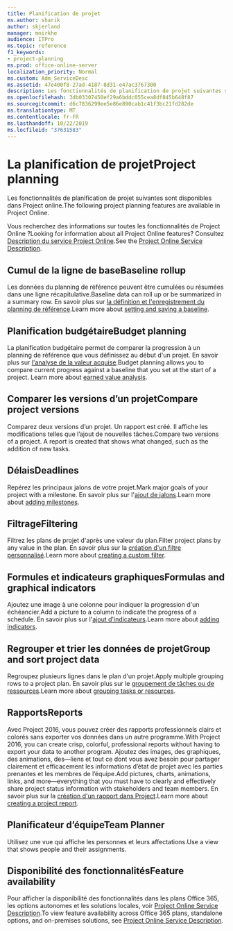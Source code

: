 ```yaml
---
title: Planification de projet
ms.author: sharik
author: skjerland
manager: mnirkhe
audience: ITPro
ms.topic: reference
f1_keywords:
- project-planning
ms.prod: office-online-server
localization_priority: Normal
ms.custom: Adm_ServiceDesc
ms.assetid: 47e400f8-27ad-4187-8d31-e47ac3767300
description: Les fonctionnalités de planification de projet suivantes sont disponibles dans Project online.
ms.openlocfilehash: 3db03307450ef29a6bddc055cea8df845b648f87
ms.sourcegitcommit: d6c7836299ee5e86e890cab1c41f3bc21fd282de
ms.translationtype: MT
ms.contentlocale: fr-FR
ms.lasthandoff: 10/22/2019
ms.locfileid: "37631583"
---
```

# <a name="project-planning"></a><span data-ttu-id="29224-103">La planification de projet</span><span class="sxs-lookup"><span data-stu-id="29224-103">Project planning</span></span>

<span data-ttu-id="29224-104">Les fonctionnalités de planification de projet suivantes sont disponibles dans Project online.</span><span class="sxs-lookup"><span data-stu-id="29224-104">The following project planning features are available in Project Online.</span></span>
  
<span data-ttu-id="29224-105">Vous recherchez des informations sur toutes les fonctionnalités de Project Online ?</span><span class="sxs-lookup"><span data-stu-id="29224-105">Looking for information about all Project Online features?</span></span> <span data-ttu-id="29224-106">Consultez [Description du service Project Online](project-online-service-description.md).</span><span class="sxs-lookup"><span data-stu-id="29224-106">See the [Project Online Service Description](project-online-service-description.md).</span></span>
  
## <a name="baseline-rollup"></a><span data-ttu-id="29224-107">Cumul de la ligne de base</span><span class="sxs-lookup"><span data-stu-id="29224-107">Baseline rollup</span></span>

<span data-ttu-id="29224-108">Les données du planning de référence peuvent être cumulées ou résumées dans une ligne récapitulative.</span><span class="sxs-lookup"><span data-stu-id="29224-108">Baseline data can roll up or be summarized in a summary row.</span></span> <span data-ttu-id="29224-109">En savoir plus sur [la définition et l'enregistrement du planning de référence](https://go.microsoft.com/fwlink/p/?LinkId=271346).</span><span class="sxs-lookup"><span data-stu-id="29224-109">Learn more about [setting and saving a baseline](https://go.microsoft.com/fwlink/p/?LinkId=271346).</span></span>
  
## <a name="budget-planning"></a><span data-ttu-id="29224-110">Planification budgétaire</span><span class="sxs-lookup"><span data-stu-id="29224-110">Budget planning</span></span>

<span data-ttu-id="29224-p103">La planification budgétaire permet de comparer la progression à un planning de référence que vous définissez au début d'un projet. En savoir plus sur [l'analyse de la valeur acquise](https://go.microsoft.com/fwlink/p/?LinkId=271336).</span><span class="sxs-lookup"><span data-stu-id="29224-p103">Budget planning allows you to compare current progress against a baseline that you set at the start of a project. Learn more about [earned value analysis](https://go.microsoft.com/fwlink/p/?LinkId=271336).</span></span>
  
## <a name="compare-project-versions"></a><span data-ttu-id="29224-113">Comparer les versions d’un projet</span><span class="sxs-lookup"><span data-stu-id="29224-113">Compare project versions</span></span>

<span data-ttu-id="29224-p104">Comparez deux versions d’un projet. Un rapport est créé. Il affiche les modifications telles que l’ajout de nouvelles tâches.</span><span class="sxs-lookup"><span data-stu-id="29224-p104">Compare two versions of a project. A report is created that shows what changed, such as the addition of new tasks.</span></span>
  
## <a name="deadlines"></a><span data-ttu-id="29224-116">Délais</span><span class="sxs-lookup"><span data-stu-id="29224-116">Deadlines</span></span>

<span data-ttu-id="29224-117">Repérez les principaux jalons de votre projet.</span><span class="sxs-lookup"><span data-stu-id="29224-117">Mark major goals of your project with a milestone.</span></span> <span data-ttu-id="29224-118">En savoir plus sur l'[ajout de jalons](https://go.microsoft.com/fwlink/p/?LinkId=271339).</span><span class="sxs-lookup"><span data-stu-id="29224-118">Learn more about [adding milestones](https://go.microsoft.com/fwlink/p/?LinkId=271339).</span></span>
  
## <a name="filtering"></a><span data-ttu-id="29224-119">Filtrage</span><span class="sxs-lookup"><span data-stu-id="29224-119">Filtering</span></span>

<span data-ttu-id="29224-120">Filtrez les plans de projet d'après une valeur du plan.</span><span class="sxs-lookup"><span data-stu-id="29224-120">Filter project plans by any value in the plan.</span></span> <span data-ttu-id="29224-121">En savoir plus sur la [création d'un filtre personnalisé](https://go.microsoft.com/fwlink/p/?LinkId=271341).</span><span class="sxs-lookup"><span data-stu-id="29224-121">Learn more about [creating a custom filter](https://go.microsoft.com/fwlink/p/?LinkId=271341).</span></span>
  
## <a name="formulas-and-graphical-indicators"></a><span data-ttu-id="29224-122">Formules et indicateurs graphiques</span><span class="sxs-lookup"><span data-stu-id="29224-122">Formulas and graphical indicators</span></span>

<span data-ttu-id="29224-123">Ajoutez une image à une colonne pour indiquer la progression d'un échéancier.</span><span class="sxs-lookup"><span data-stu-id="29224-123">Add a picture to a column to indicate the progress of a schedule.</span></span> <span data-ttu-id="29224-124">En savoir plus sur l'[ajout d'indicateurs](https://go.microsoft.com/fwlink/p/?LinkId=271340).</span><span class="sxs-lookup"><span data-stu-id="29224-124">Learn more about [adding indicators](https://go.microsoft.com/fwlink/p/?LinkId=271340).</span></span>
  
## <a name="group-and-sort-project-data"></a><span data-ttu-id="29224-125">Regrouper et trier les données de projet</span><span class="sxs-lookup"><span data-stu-id="29224-125">Group and sort project data</span></span>

<span data-ttu-id="29224-126">Regroupez plusieurs lignes dans le plan d'un projet.</span><span class="sxs-lookup"><span data-stu-id="29224-126">Apply multiple grouping rows to a project plan.</span></span> <span data-ttu-id="29224-127">En savoir plus sur le [groupement de tâches ou de ressources](https://go.microsoft.com/fwlink/p/?LinkId=271326).</span><span class="sxs-lookup"><span data-stu-id="29224-127">Learn more about [grouping tasks or resources](https://go.microsoft.com/fwlink/p/?LinkId=271326).</span></span>
  
## <a name="reports"></a><span data-ttu-id="29224-128">Rapports</span><span class="sxs-lookup"><span data-stu-id="29224-128">Reports</span></span>

<span data-ttu-id="29224-129">Avec Project 2016, vous pouvez créer des rapports professionnels clairs et colorés sans exporter vos données dans un autre programme.</span><span class="sxs-lookup"><span data-stu-id="29224-129">With Project 2016, you can create crisp, colorful, professional reports without having to export your data to another program.</span></span> <span data-ttu-id="29224-130">Ajoutez des images, des graphiques, des animations, des&mdash;liens et tout ce dont vous avez besoin pour partager clairement et efficacement les informations d’état de projet avec les parties prenantes et les membres de l’équipe.</span><span class="sxs-lookup"><span data-stu-id="29224-130">Add pictures, charts, animations, links, and more&mdash;everything that you must have to clearly and effectively share project status information with stakeholders and team members.</span></span> <span data-ttu-id="29224-131">En savoir plus sur la [création d'un rapport dans Project](https://go.microsoft.com/fwlink/p/?LinkId=271349).</span><span class="sxs-lookup"><span data-stu-id="29224-131">Learn more about [creating a project report](https://go.microsoft.com/fwlink/p/?LinkId=271349).</span></span>
  
## <a name="team-planner"></a><span data-ttu-id="29224-132">Planificateur d’équipe</span><span class="sxs-lookup"><span data-stu-id="29224-132">Team Planner</span></span>

<span data-ttu-id="29224-133">Utilisez une vue qui affiche les personnes et leurs affectations.</span><span class="sxs-lookup"><span data-stu-id="29224-133">Use a view that shows people and their assignments.</span></span> 
  
## <a name="feature-availability"></a><span data-ttu-id="29224-134">Disponibilité des fonctionnalités</span><span class="sxs-lookup"><span data-stu-id="29224-134">Feature availability</span></span>

<span data-ttu-id="29224-135">Pour afficher la disponibilité des fonctionnalités dans les plans Office 365, les options autonomes et les solutions locales, voir [Project Online Service Description](project-online-service-description.md).</span><span class="sxs-lookup"><span data-stu-id="29224-135">To view feature availability across Office 365 plans, standalone options, and on-premises solutions, see [Project Online Service Description](project-online-service-description.md).</span></span>
  